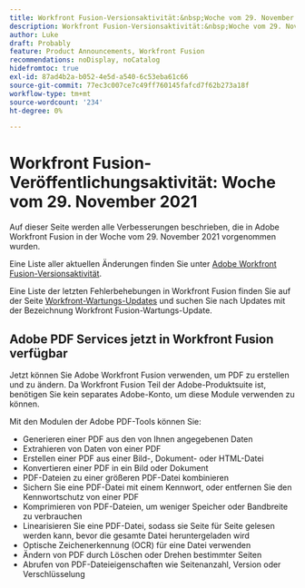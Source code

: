 ```yaml
---
title: Workfront Fusion-Versionsaktivität:&nbsp;Woche vom 29. November 2021
description: Workfront Fusion-Versionsaktivität:&nbsp;Woche vom 29. November 2021
author: Luke
draft: Probably
feature: Product Announcements, Workfront Fusion
recommendations: noDisplay, noCatalog
hidefromtoc: true
exl-id: 87ad4b2a-b052-4e5d-a540-6c53eba61c66
source-git-commit: 77ec3c007ce7c49ff760145fafcd7f62b273a18f
workflow-type: tm+mt
source-wordcount: '234'
ht-degree: 0%

---
```


# Workfront Fusion-Veröffentlichungsaktivität: Woche vom 29. November 2021

Auf dieser Seite werden alle Verbesserungen beschrieben, die in Adobe Workfront Fusion in der Woche vom 29. November 2021 vorgenommen wurden.

Eine Liste aller aktuellen Änderungen finden Sie unter [Adobe Workfront Fusion-Versionsaktivität](/help/workfront-fusion/fusion-product-releases/fusion-release-activity.md).

Eine Liste der letzten Fehlerbehebungen in Workfront Fusion finden Sie auf der Seite [Workfront-Wartungs-Updates](https://experienceleague.adobe.com/docs/workfront-known-issues/releases/current-updates.html?lang=de) und suchen Sie nach Updates mit der Bezeichnung Workfront Fusion-Wartungs-Update.

## Adobe PDF Services jetzt in Workfront Fusion verfügbar

Jetzt können Sie Adobe Workfront Fusion verwenden, um PDF zu erstellen und zu ändern. Da Workfront Fusion Teil der Adobe-Produktsuite ist, benötigen Sie kein separates Adobe-Konto, um diese Module verwenden zu können.

Mit den Modulen der Adobe PDF-Tools können Sie:

* Generieren einer PDF aus den von Ihnen angegebenen Daten
* Extrahieren von Daten von einer PDF
* Erstellen einer PDF aus einer Bild-, Dokument- oder HTML-Datei
* Konvertieren einer PDF in ein Bild oder Dokument
* PDF-Dateien zu einer größeren PDF-Datei kombinieren
* Sichern Sie eine PDF-Datei mit einem Kennwort, oder entfernen Sie den Kennwortschutz von einer PDF
* Komprimieren von PDF-Dateien, um weniger Speicher oder Bandbreite zu verbrauchen
* Linearisieren Sie eine PDF-Datei, sodass sie Seite für Seite gelesen werden kann, bevor die gesamte Datei heruntergeladen wird
* Optische Zeichenerkennung (OCR) für eine Datei verwenden
* Ändern von PDF durch Löschen oder Drehen bestimmter Seiten
* Abrufen von PDF-Dateieigenschaften wie Seitenanzahl, Version oder Verschlüsselung
